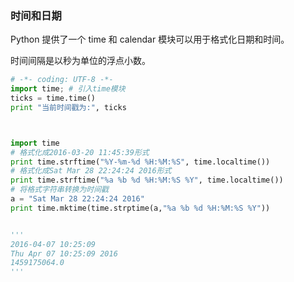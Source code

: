### 时间和日期

Python 提供了一个 time 和 calendar 模块可以用于格式化日期和时间。

时间间隔是以秒为单位的浮点小数。



```python
# -*- coding: UTF-8 -*-
import time; # 引入time模块
ticks = time.time()
print "当前时间戳为:", ticks



import time
# 格式化成2016-03-20 11:45:39形式
print time.strftime("%Y-%m-%d %H:%M:%S", time.localtime())
# 格式化成Sat Mar 28 22:24:24 2016形式
print time.strftime("%a %b %d %H:%M:%S %Y", time.localtime())
# 将格式字符串转换为时间戳
a = "Sat Mar 28 22:24:24 2016"
print time.mktime(time.strptime(a,"%a %b %d %H:%M:%S %Y"))


'''
2016-04-07 10:25:09
Thu Apr 07 10:25:09 2016
1459175064.0
'''
```



